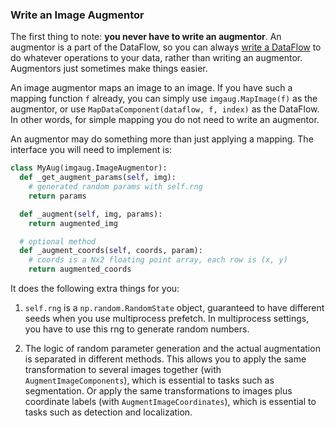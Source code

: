 
### Write an Image Augmentor

The first thing to note: __you never have to write an augmentor__.
An augmentor is a part of the DataFlow, so you can always
[write a DataFlow](dataflow.html)
to do whatever operations to your data, rather than writing an augmentor.
Augmentors just sometimes make things easier.

An image augmentor maps an image to an image.
If you have such a mapping function `f` already, you can simply use `imgaug.MapImage(f)` as the
augmentor, or use `MapDataComponent(dataflow, f, index)` as the DataFlow.
In other words, for simple mapping you do not need to write an augmentor.

An augmentor may do something more than just applying a mapping.
The interface you will need to implement is:

```python
class MyAug(imgaug.ImageAugmentor):
  def _get_augment_params(self, img):
    # generated random params with self.rng
    return params

  def _augment(self, img, params):
    return augmented_img

  # optional method
  def _augment_coords(self, coords, param):
    # coords is a Nx2 floating point array, each row is (x, y)
    return augmented_coords
```

It does the following extra things for you:

1. `self.rng` is a `np.random.RandomState` object,
  guaranteed to have different seeds when you use multiprocess prefetch.
  In multiprocess settings, you have to use this rng to generate random numbers.

2. The logic of random parameter generation and the actual augmentation is separated in different methods.
  This allows you to apply the
  same transformation to several images together (with `AugmentImageComponents`),
  which is essential to tasks such as segmentation.
  Or apply the same transformations to images plus coordinate labels (with `AugmentImageCoordinates`),
  which is essential to tasks such as detection and localization.
